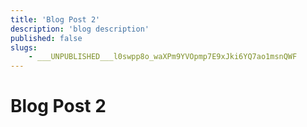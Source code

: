 ```yaml
---
title: 'Blog Post 2'
description: 'blog description'
published: false
slugs:
    - ___UNPUBLISHED___l0swpp8o_waXPm9YVOpmp7E9xJki6YQ7ao1msnQWF
---
```


# Blog Post 2
